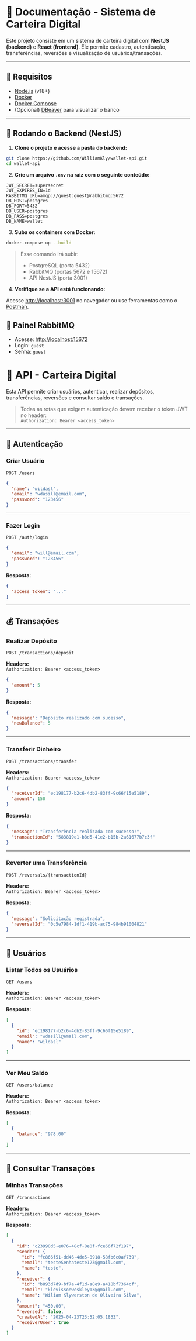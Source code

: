 
# 📘 Documentação - Sistema de Carteira Digital

Este projeto consiste em um sistema de carteira digital com **NestJS (backend)** e **React (frontend)**. Ele permite cadastro, autenticação, transferências, reversões e visualização de usuários/transações.

---

## 🔧 Requisitos

- [Node.js](https://nodejs.org/en/) (v18+)
- [Docker](https://www.docker.com/)
- [Docker Compose](https://docs.docker.com/compose/)
- (Opcional) [DBeaver](https://dbeaver.io/) para visualizar o banco

---

## 🚀 Rodando o Backend (NestJS)

1. **Clone o projeto e acesse a pasta do backend:**

```bash
git clone https://github.com/WilliamKly/wallet-api.git
cd wallet-api
```

2. **Crie um arquivo `.env` na raiz com o seguinte conteúdo:**

```env
JWT_SECRET=supersecret
JWT_EXPIRES_IN=1d
RABBITMQ_URL=amqp://guest:guest@rabbitmq:5672
DB_HOST=postgres
DB_PORT=5432
DB_USER=postgres
DB_PASS=postgres
DB_NAME=wallet
```

3. **Suba os containers com Docker:**

```bash
docker-compose up --build
```

> Esse comando irá subir:
> - PostgreSQL (porta 5432)
> - RabbitMQ (portas 5672 e 15672)
> - API NestJS (porta 3001)

4. **Verifique se a API está funcionando:**

Acesse [http://localhost:3001](http://localhost:3001) no navegador ou use ferramentas como o [Postman](https://www.postman.com/).


## 🐇 Painel RabbitMQ

- Acesse: [http://localhost:15672](http://localhost:15672)
- Login: `guest`
- Senha: `guest`




# 📘 API - Carteira Digital

Esta API permite criar usuários, autenticar, realizar depósitos, transferências, reversões e consultar saldo e transações.

> Todas as rotas que exigem autenticação devem receber o token JWT no header:  
> `Authorization: Bearer <access_token>`

---

## 🔐 Autenticação

### Criar Usuário

`POST /users`

```json
{
  "name": "wildasl",
  "email": "wdasill@email.com",
  "password": "123456"
}
```

---

### Fazer Login

`POST /auth/login`

```json
{
  "email": "will@email.com",
  "password": "123456"
}
```

**Resposta:**

```json
{
  "access_token": "..."
}
```

---

## 💰 Transações

### Realizar Depósito

`POST /transactions/deposit`

**Headers:**  
`Authorization: Bearer <access_token>`

```json
{
  "amount": 5
}
```

**Resposta:**

```json
{
  "message": "Depósito realizado com sucesso",
  "newBalance": 5
}
```

---

### Transferir Dinheiro

`POST /transactions/transfer`

**Headers:**  
`Authorization: Bearer <access_token>`

```json
{
  "receiverId": "ec198177-b2c6-4db2-83ff-9c66f15e5189",
  "amount": 150
}
```

**Resposta:**

```json
{
  "message": "Transferência realizada com sucesso!",
  "transactionId": "583819e1-b8d5-41e2-b15b-2a61677b7c3f"
}
```

---

### Reverter uma Transferência

`POST /reversals/{transactionId}`

**Headers:**  
`Authorization: Bearer <access_token>`

**Resposta:**

```json
{
  "message": "Solicitação registrada",
  "reversalId": "0c5e7984-1df1-419b-ac75-984b91004821"
}
```

---

## 👥 Usuários

### Listar Todos os Usuários

`GET /users`

**Headers:**  
`Authorization: Bearer <access_token>`

**Resposta:**

```json
[
  {
    "id": "ec198177-b2c6-4db2-83ff-9c66f15e5189",
    "email": "wdasill@email.com",
    "name": "wildasl"
  }
]
```

---

### Ver Meu Saldo

`GET /users/balance`

**Headers:**  
`Authorization: Bearer <access_token>`

**Resposta:**

```json
[
  {
    "balance": "978.00"
  }
]
```

---

## 🔄 Consultar Transações

### Minhas Transações

`GET /transactions`

**Headers:**  
`Authorization: Bearer <access_token>`

**Resposta:**

```json
[
  {
    "id": "c23990d5-e076-48cf-8e0f-fce66f72f197",
    "sender": {
      "id": "fc866f51-dd46-4de5-8918-58fb6c0af739",
      "email": "testeSenhateste123@gmail.com",
      "name": "teste",
    },
    "receiver": {
      "id": "b893d7d9-bf7a-4f1d-a8e9-a418bf7364cf",
      "email": "klevissonweskley13@gmail.com",
      "name": "Wiliam Klywerston de Oliveira Silva",
    },
    "amount": "450.00",
    "reversed": false,
    "createdAt": "2025-04-23T23:52:05.183Z",
    "receiverUser": true
  }
]
```